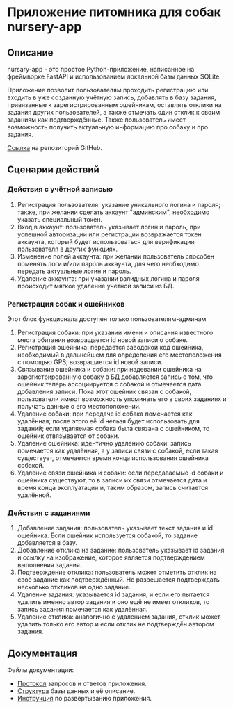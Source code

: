 # Приложение питомника для собак nursery-app
## Описание
nursary-app - это простое Python-приложение, написанное на фреймворке FastAPI и использованием локальной базы данных SQLite.

Приложение позволит пользователям проходить регистрацию или входить в уже созданную учётную запись, добавлять в базу задания, привязанные к зарегистрированным ошейникам, оставлять отклики на задания других пользователей, а также отмечать один отклик к своим заданиям как подтверждённые. Также пользователь имеет возможность получить актуальную информацию про собаку и про задания.

[Ссылка][repository] на репозиторий GitHub.

## Сценарии действий
### Действия с учётной записью
1. Регистрация пользователя: указание уникального логина и пароля; также, при желании сделать аккаунт "админским", необходимо указать специальный токен.
2. Вход в аккаунт: пользователь указывает логин и пароль, при успешной авторизации или регистрации возвражается токен аккаунта, который будет использоваться для верификации пользователя в других функциях.
3. Изменение полей аккаунта: при желании пользователь способен поменять логи и/или пароль аккаунта, для чего необходимо передать актуальные логин и пароль.
4. Удаление аккаунта: при указании валидных логина и пароля происходит мягкое удаление учётной записи из БД.

### Регистрация собак и ошейников
Этот блок функционала доступен только пользователям-админам
1. Регистрация собаки: при указании имени и описания известного места обитания возвращается id новой записи о собаке.
2. Регистрация ошейника: передаётся заводской код ошейника, необходимый в дальнейшем для определения его местоположения с помощью GPS; возвращается id новой записи.
3. Связывание ошейника и собаки: при надевании ошейника на зарегистрированную собаку в БД добавляется запись о том, что ошейник теперь ассоциируется с собакой и отмечается дата добавления записи. Пока этот ошейник связан с собакой, пользователи имеют возможность упоминать его в своих заданиях и получать данные о его местоположении.
4. Удаление собаки: при передаче id собака помечается как удалённая; после этого её id нельзя будет использовать для заданий; если удаляемая собака была связана с ошейником, то ошейник отвязывается от собаки.
5. Удаление ошейника: идентично удалению собаки: запись помечается как удалённая, а у записи связи с собакой, если такая существует, отмечается время конца использования ошейника собакой.
6. Удаление связи ошейника и собаки: если передаваемые id собаки и ошейника существуют, то в записи их связи отмечается дата и время конца эксплуатации и, таким образом, запись считается удалённой.

### Действия с заданиями
1. Добавление задания: пользователь указывает текст задания и id ошейника. Если ошейник используется собакой, то задание добавляется в базу.
2. Добавление отклика на задание: пользователь указывает id задания и ссылку на изображение, которое является подтверждением выполнения задания.
3. Подтверждение отклика: пользователь может отметить отклик на своё задание как подтверждённый. Не разрешается подтверждать несколько откликов на одно задание.
4. Удаление задания: указывается id задания, и если его пытается удалить именно автор задания и оно ещё не имеет откликов, то запись задания помечается как удалённая.
5. Удаление отклика: аналогично с удалением задания, отклик может удалить только его автор и если отклик не подтверждён автором задания.

## Документация
Файлы документации:
* [Протокол][protocol_md] запросов и ответов приложения.
* [Структура][database_md] базы данных и её описание.
* [Инструкция][cloning_app_md] по развёртыванию приложения.



[protocol_md]: PROTOCOL.md
[database_md]: DATABASE.md
[cloning_app_md]: cloning_app.md
[repository]: https://github.com/PUTENCHIK/nursery-app
